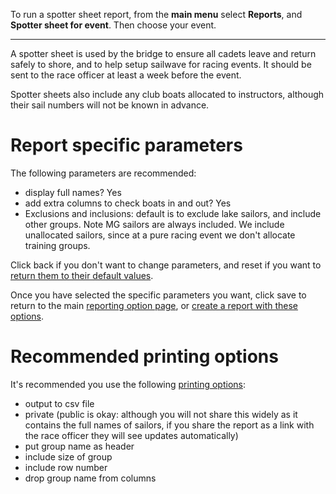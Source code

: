To run a spotter sheet report, from the **main menu** select **Reports**, and **Spotter sheet for event**. Then choose your event.
___

A spotter sheet is used by the bridge to ensure all cadets leave and return safely to shore, and to help setup sailwave for racing events. It should be sent to the race officer at least a week before the event.

Spotter sheets also include any club boats allocated to instructors, although their sail numbers will not be known in advance.

# Report specific parameters

The following parameters are recommended:

- display full names? Yes 
- add extra columns to check boats in and out? Yes
- Exclusions and inclusions: default is to exclude lake sailors, and include other groups. Note MG sailors are always included. We include unallocated sailors, since at a pure racing event we don't allocate training groups.

Click back if you don't want to change parameters, and reset if you want to [return them to their default values](general_report_config_and_printing_help.md#resetting-options).

Once you have selected the specific parameters you want, click save to return to the main [reporting option page](general_report_config_and_printing_help.md#the-reporting-option-page), or [create a report with these options](general_report_config_and_printing_help.md#creating-a-report).

# Recommended printing options

It's recommended you use the following [printing options](general_report_config_and_printing_help.md#print-options):

- output to csv file
- private (public is okay: although you will not share this widely as it contains the full names of sailors, if you share the report as a link with the race officer they will see updates automatically)
- put group name as header
- include size of group
- include row number
- drop group name from columns
